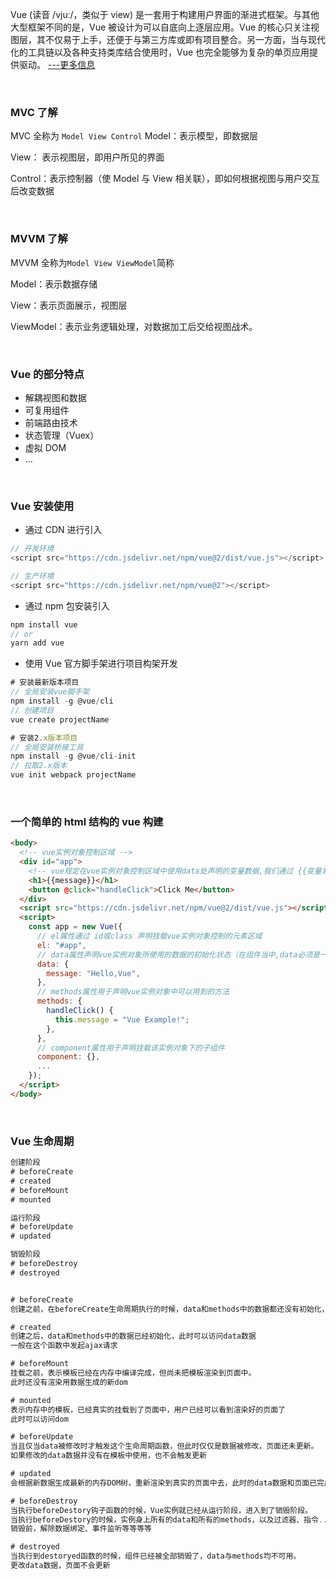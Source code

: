 Vue (读音 /vjuː/，类似于 view) 是一套用于构建用户界面的渐进式框架。与其他大型框架不同的是，Vue 被设计为可以自底向上逐层应用。Vue 的核心只关注视图层，其不仅易于上手，还便于与第三方库或即有项目整合。另一方面，当与现代化的工具链以及各种支持类库结合使用时，Vue 也完全能够为复杂的单页应用提供驱动。
[---更多信息](https://github.com/vuejs/awesome-vue#libraries--plugins)

&nbsp;

### MVC 了解

MVC 全称为 `Model View Control`
Model：表示模型，即数据层

View： 表示视图层，即用户所见的界面

Control：表示控制器（使 Model 与 View 相关联），即如何根据视图与用户交互后改变数据

&nbsp;

### MVVM 了解

MVVM 全称为`Model View ViewModel`简称

Model：表示数据存储

View：表示页面展示，视图层

ViewModel：表示业务逻辑处理，对数据加工后交给视图战术。

&nbsp;

### Vue 的部分特点

- 解耦视图和数据
- 可复用组件
- 前端路由技术
- 状态管理（Vuex）
- 虚拟 DOM
- ...

&nbsp;

### Vue 安装使用

- 通过 CDN 进行引入

```js
// 开发环境
<script src="https://cdn.jsdelivr.net/npm/vue@2/dist/vue.js"></script>

// 生产环境
<script src="https://cdn.jsdelivr.net/npm/vue@2"></script>
```

- 通过 npm 包安装引入

```js
npm install vue
// or
yarn add vue
```

- 使用 Vue 官方脚手架进行项目构架开发

```js
# 安装最新版本项目
// 全局安装vue脚手架
npm install -g @vue/cli
// 创建项目
vue create projectName

# 安装2.x版本项目
// 全局安装桥接工具
npm install -g @vue/cli-init
// 拉取2.x版本
vue init webpack projectName
```

&nbsp;

### 一个简单的 html 结构的 vue 构建

```html
<body>
  <!-- vue实例对象控制区域 -->
  <div id="app">
    <!-- vue规定在vue实例对象控制区域中使用data处声明的变量数据,我们通过 {{变量名}} 的方式进行声明使用 -->
    <h1>{{message}}</h1>
    <button @click="handleClick">Click Me</button>
  </div>
  <script src="https://cdn.jsdelivr.net/npm/vue@2/dist/vue.js"></script>
  <script>
    const app = new Vue({
      // el属性通过 id或class 声明挂载vue实例对象控制的元素区域
      el: "#app",
      // data属性声明vue实例对象所使用的数据的初始化状态（在组件当中,data必须是一个函数,因为这样才能防止复用组件时产生数据干扰）
      data: {
        message: "Hello,Vue",
      },
      // methods属性用于声明vue实例对象中可以用到的方法
      methods: {
        handleClick() {
          this.message = "Vue Example!";
        },
      },
      // component属性用于声明挂载该实例对象下的子组件
      component: {},
      ...
    });
  </script>
</body>
```

&nbsp;

### Vue 生命周期

```js
创建阶段
# beforeCreate
# created
# beforeMount
# mounted

运行阶段
# beforeUpdate
# updated

销毁阶段
# beforeDestroy
# destroyed


# beforeCreate
创建之前，在beforeCreate生命周期执行的时候，data和methods中的数据都还没有初始化，不能访问data数据

# created
创建之后，data和methods中的数据已经初始化，此时可以访问data数据
一般在这个函数中发起ajax请求

# beforeMount
挂载之前，表示模板已经在内存中编译完成，但尚未把模板渲染到页面中。
此时还没有渲染用数据生成的新dom

# mounted
表示内存中的模板，已经真实的挂载到了页面中，用户已经可以看到渲染好的页面了
此时可以访问dom

# beforeUpdate
当且仅当data被修改时才触发这个生命周期函数，但此时仅仅是数据被修改，页面还未更新。
如果修改的data数据并没有在模板中使用，也不会触发更新

# updated
会根据新数据生成最新的内存DOM树，重新渲染到真实的页面中去，此时的data数据和页面已完成同步

# beforeDestroy
当执行beforeDestory钩子函数的时候，Vue实例就已经从运行阶段，进入到了销毁阶段。
当执行beforeDestory的时候，实例身上所有的data和所有的methods，以及过滤器、指令...都处于可用状态，此时还没有真正执行销毁过程。
销毁前，解除数据绑定、事件监听等等等等

# destroyed
当执行到destoryed函数的时候，组件已经被全部销毁了，data与methods均不可用。
更改data数据，页面不会更新
```
